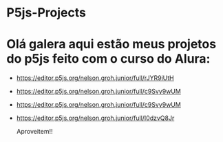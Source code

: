 # P5js-Projects

# Olá galera aqui estão meus projetos do p5js feito com o curso do Alura:

- https://editor.p5js.org/nelson.groh.junior/full/rJYR9iUtH
- https://editor.p5js.org/nelson.groh.junior/full/c9Svy9wUM
- https://editor.p5js.org/nelson.groh.junior/full/c9Svy9wUM
- https://editor.p5js.org/nelson.groh.junior/full/I0dzvQ8Jr

  Aproveitem!!
